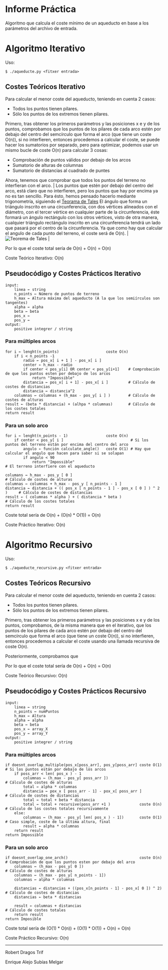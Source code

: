 # Informe Práctica

Algoritmo que calcula el coste mínimo de un aqueducto en base a los parámetros del archivo de entrada.

#           Algoritmo Iterativo                       #

Uso:

    $ ./aqueducte.py <fitxer entrada>

##          Costes Teóricos Iterativo                   ##

Para calcular el menor coste del aqueducto, teniendo en cuenta 2 casos:
 - Todos los puntos tienen pilares.
 - Sólo los puntos de los extremos tienen pilares.

Primero, tras obtener los primeros parámetros y las posiciones x e y de los puntos,
comprobamos que los puntos de los pilares de cada arco estén por debajo del centro del semcírculo que forma el arco (que tiene un coste O(n)),
si no interfieren, entonces procedemos a calcular el coste, se puede hacer los sumatorios por separado, pero para optimizar,
podemos usar un mismo bucle de coste O(n) para calcular 3 cosas:
 - Comprobación de puntos válidos por debajo de los arcos
 - Sumatorio de alturas de columnas
 - Sumatorio de distancias al cuadrado de puntes

Ahora, tenemos que comprobar que todos los puntos del terreno no interfieran con el arco.
| Los puntos que estén por debajo del centro del arco, está claro que no interfieren, pero los puntos que hay por encima ya no es tan sencillo.
Para ésto, hemos pensado hacerlo mediante trigonometría, siguiendo el [Teorama de Tales](https://en.wikipedia.org/wiki/Thales%27s_theorem)
El ángulo que forma un triángulo inscrito en una circunferencia, con dos vértices alineados con el diámetro, con el tercer vértice en cualquier parte de la circunferencia, éste formará un ángulo rectángulo con los otros vértices, visto de otra manera,
cualquier triángulo rectángulo inscrito en una circunferencia tendrá un lado que pasará por el centro de la circunferencia.
Ya que como hay que calcular el angulo de cada punto del terreno, el coste será de O(n). | ![Teorema de Tales](https://upload.wikimedia.org/wikipedia/commons/4/44/Thales%27_Theorem_Simple.svg) |

Por lo que el coste total sería de O(n) + O(n) = O(n)

Coste Teórico Iterativo: O(n)

##          Pseudocódigo y Costes Prácticos Iterativo          ##

    input:
        linea ← string
        n_points ← Número de puntos de terreno
        h_max ← Altura máxima del aqueducto (A la que los semiírculos son tangentes)
        alpha ← alpha
        beta ← beta
        pos_x ←
        pos_y ←
    output:
        positive integrer / string

###         Para múltiples arcos

    for i ← lenght(n_points)                     coste O(n)
        if i < n_points -1
            radio ← pos_x[ i + 1 ] - pos_x[ i ]
            center ← h_max - radio
            if center < pos_y[i] OR center < pos_y[i+1]    # Comprobación de que los puntos esten por debajo de los arcos
                return "Impossible"
            distancia ← pos_x[ i + 1] - pos_x[ i ]         # Cálculo de costes de distancias
            distancia ← distancia^2
        columnas ← columnas + (h_max - pos_y[ i ] )        # Cálculo de costes de alturas
    result ← (beta * distancia) + (alhpa * columnas)       # Cálculo de los costes totales
    return result

###         Para un solo arco 

    for i ← lenght(n_points - 1)                 coste O(n)
        if center < pos_y[ i ]                              # Si los puntos del terreno están por encima del centro del arco
            angulo ← función calculate_angle()   coste O(1) # Hay que calcular el angulo que hacen para saber si se solapan
            if angulo < 90
                return "Impossible"                                             # El terreno interfiere con el aqueducto

    columans ← h_max - pos_y [ 0 ]                                              # Cálculo de costes de alturas
    columnas ← columnas + h_max - pos_y [ n_points - 1 ]
    distancia ← distancia + (( pos_x [ n_points - 1 ] - pos_x [ 0 ] ) ^ 2 )     # Cálculo de costes de distancias
    result ← ( columnas * alpha ) + ( distancia * beta )                        # Cálculo de los costes totales
    return result

Coste total sería de O(n) + (O(n) * O(1)) = O(n)

Coste Práctico Iterativo: O(n)

#           Algoritmo Recursivo                           #

Uso:

    $ ./aqueducte_recursive.py <fitxer entrada>

##          Costes Teóricos Recursivo                    ##

Para calcular el menor coste del aqueducto, teniendo en cuenta 2 casos:
 - Todos los puntos tienen pilares.
 - Sólo los puntos de los extremos tienen pilares.

Primero, tras obtener los primeros parámetros y las posiciones x e y de los puntos, comprobamos, de la misma manera que en el iterativo,
que los puntos de los pilares de cada arco estén por debajo del centro del semcírculo que forma el arco (que tiene un coste O(n)),
si no interfieren, entonces procedemos a calcular el coste usando una llamada recursiva de coste O(n).

Posteriormente, comprobamos que

Por lo que el coste total sería de O(n) + O(n) = O(n)

Coste Teórico Recursivo: O(n)

##          Pseudocódigo y Costes Prácticos Recursivo      ##

    input:
        linea ← string
        n_points ← numPuntos
        h_max ← Altura
        alpha ← alpha
        beta ← beta
        pos_x ← array_X
        pos_y ← array_Y
    output:
        positive integrer / string

###         Para múltiples arcos

    if doesnt_overlap_multiple(pos_x[poss_arr], pos_y[poss_arr] coste O(1)     # Si los puntos están por debajo de los arcos
        if poss_arr < len( pos_x ) - 1
            columnas ← (h_max - pos_y[ poss_arr ])                             # Cálculo de costes de alturas
            total ← alpha * columnas
            distancia ← pox_x [ poss_arr - 1] - pox_x[ poss_arr ]              # Cálculo de costes de distancias
            total ← total + beta * distancia
            total ← total + recursive(poss_arr +1 )             coste O(n)     # Cálculo de los costes totales recursivamente
        else:
            columnas ← (h_max - pos_y[ len( pos_x ) - 1])       coste O(1)     # Caso simple, coste de la última altura, final
            result ← alpha * columnas
        return result
    return Impossible

###         Para un solo arco

    if doesnt_overlap_one_arch()                                coste O(n)     # Comprobación de que los puntos esten por debajo del arco
        columnas ← (h_max - pos_y[ 0 ])                                        # Cálculo de costes de alturas
        columnas ← (h_max - pos_y[ n_points - 1])
        columnas ← alpha * columnas

        distancias ← distancias + ((pos_x[n_points - 1] - pos_x[ 0 ]) ^ 2)     # Cálculo de costes de distancias
        distancias ← beta * distancias

        result ← columnas + distancias                                         # Cálculo de costes totales
        return result
    return Imposible

Coste total sería de  (O(1) * O(n)) + (O(1) * O(1)) + O(n) = O(n)

Coste Práctico Recursivo: O(n)

____________________________________________________________

Robert Dragos Trif

Enrique Alejo Subías Melgar
